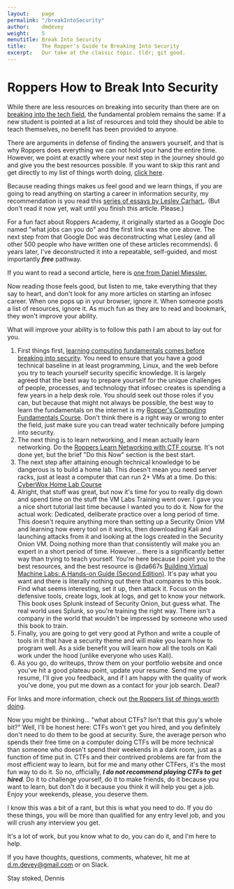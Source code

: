 ```yaml
---
layout:    page
permalink: "/breakIntoSecurity"
author:    dmdevey
weight:    5
menutitle: Break Into Security
title:     The Ropper's Guide to Breaking Into Security
excerpt:   Our take at the classic topic. tldr; git good.
---
```


# Roppers How to Break Into Security

While there are less resources on breaking into security than there are on [breaking into the tech field](/breakIntoTech.md), the fundamental problem remains the same: If a new student is pointed at a list of resources and told they should be able to teach themselves, no benefit has been provided to anyone. 

There are arguments in defense of finding the answers yourself, and that is why Roppers does everything we can not hold your hand the entire time. However, we  point at exactly where your next step in the journey should go and give you the best resources possible. If you want to skip this rant and get directly to my list of things worth doing, [click here](/thingsWorthDoing.md).

Because reading things makes us feel good and we learn things, if you are going to read anything on starting a career in information security, my recommendation is you read this [series of essays by Lesley Carhart.](https://tisiphone.net/2015/10/12/starting-an-infosec-career-the-megamix-chapters-1-3?roppers). (But don't read it now yet, wait until you finish this article. Please.)

For a fun fact about Roppers Academy, it originally started as a Google Doc named "what jobs can you do" and the first link was the one above. The next step from that Google Doc was deconstructing what Lesley (and all other 500 people who have written one of these articles recommends). 6 years later, I've deconstructed it into a repeatable, self-guided, and most importantly ***free*** pathway. 

If you want to read a second article, here is [one from Daniel Miessler.](https://danielmiessler.com/blog/build-successful-infosec-career/?roppers)

Now reading those feels good, but listen to me, take everything that they say to heart, and don't look for any more articles on starting an infosec career. When one pops up in your browser, ignore it. When someone posts a list of resources, ignore it. As much fun as they are to read and bookmark, they won't improve your ability.

What will improve your ability is to follow this path I am about to lay out for you. 

1. First things first, [learning computing fundamentals comes before breaking into security](/breakIntoTech.md). You need to ensure that you have a good technical baseline in at least programming, Linux, and the web before you try to teach yourself security specific knowledge. It is largely agreed that the best way to prepare yourself for the unique challenges of people, processes, and technology that infosec creates is spending a few years in a help desk role. You should seek out those roles if you can, but because that might not always be possible, the best way to learn the fundamentals on the internet is my [Ropper's Computing Fundamentals Course](https://www.roppers.org/courses/fundamentals). Don't think there is a right way or wrong to enter the field, just make sure you can tread water technically before jumping into security.
2. The next thing is to learn networking, and I mean actually learn networking. Do the [Roppers Learn Networking with CTF course](https://www.roppers.org/courses/networking). It's not done yet, but the brief "Do this Now" section is the best start.
3. The next step after attaining enough technical knowledge to be dangerous is to build a home lab. This doesn't mean you need server racks, just at least a computer that can run 2+ VMs at a time.  Do this: [CyberWox Home Lab Course](https://www.cyberwoxacademy.com/post/building-a-cybersecurity-homelab)
4. Alright, that stuff was great, but now it's time for you to really dig down and spend time on the stuff the VM Labs Training went over. I gave you a nice short tutorial last time because I wanted you to do it. Now for the actual work: Dedicated, deliberate practice over a long period of time. This doesn't require anything more than setting up a Security Onion VM and learning how every tool on it works, then downloading Kali and launching attacks from it and looking at the logs created in the Security Onion VM. Doing nothing more than that consistently will make you an expert in a short period of time. However... there is a significantly better way than trying to teach yourself. You're here because I point you to the best resources, and the best resource is @da667s [Building Virtual Machine Labs: A Hands-on Guide (Second Edition)](https://leanpub.com/avatar2). It's pay what you want and there is literally nothing out there that compares to this book. Find what seems interesting, set it up, then attack it. Focus on the defensive tools, create logs, look at logs, and get to know your network. This book uses Splunk instead of Security Onion, but guess what. The real world uses Splunk, so you're training the right way. There isn't a company in the world that wouldn't be impressed by someone who used this book to train.
5. Finally, you are going to get very good at Python and write a couple of tools in it that have a security theme and will make you learn how to program well. As a side benefit you will learn how all the tools on Kali work under the hood (unlike everyone who uses Kali). 
6. As you go, do writeups, throw them on your portfolio website and once you've hit a good plateau point, update your resume. Send me your resume, I'll give you feedback, and if I am happy with the quality of work you've done, you put me down as a contact for your job search. Deal?

For links and more information, check out [the Roppers list of things worth doing](/thingsWorthDoing.md).

Now you might be thinking... "what about CTFs? Isn't that this guy's whole bit?" Well, I'll be honest here: CTFs won't get you hired, and you definitely don't need to do them to be good at security. Sure, the average person who spends their free time on a computer doing CTFs will be more technical than someone who doesn't spend their weekends in a dark room, just as a function of time put in. CTFs and their contrived problems are far from the most efficient way to learn, but for me and many other CTFers, it's the most fun way to do it. So no, officially, ***I do not recommend playing CTFs to get hired***. Do it to challenge yourself, do it to make friends, do it because you want to learn, but don't do it because you think it will help you get a job. Enjoy your weekends, please, you deserve them.

I know this was a bit of a rant, but this is what you need to do. If you do these things, you will be more than qualified for any entry level job, and you will crush any interview you get.

It's a lot of work, but you know what to do, you can do it, and I'm here to help.

If you have thoughts, questions, comments, whatever, hit me at d.m.devey@gmail.com or on Slack.

Stay stoked,
Dennis
